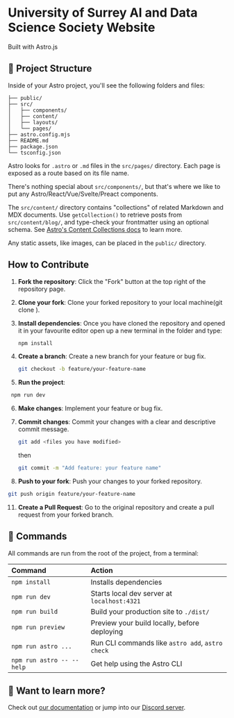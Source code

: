 # University of Surrey AI and Data Science Society Website

Built with Astro.js

## 🚀 Project Structure

Inside of your Astro project, you'll see the following folders and files:

```text
├── public/
├── src/
│   ├── components/
│   ├── content/
│   ├── layouts/
│   └── pages/
├── astro.config.mjs
├── README.md
├── package.json
└── tsconfig.json
```

Astro looks for `.astro` or `.md` files in the `src/pages/` directory. Each page is exposed as a route based on its file name.

There's nothing special about `src/components/`, but that's where we like to put any Astro/React/Vue/Svelte/Preact components.

The `src/content/` directory contains "collections" of related Markdown and MDX documents. Use `getCollection()` to retrieve posts from `src/content/blog/`, and type-check your frontmatter using an optional schema. See [Astro's Content Collections docs](https://docs.astro.build/en/guides/content-collections/) to learn more.

Any static assets, like images, can be placed in the `public/` directory.


## How to Contribute

1. **Fork the repository**: Click the "Fork" button at the top right of the repository page.

2. **Clone your fork**: Clone your forked repository to your local machine(git clone <repo-url>).

3. **Install dependencies**: Once you have cloned the repository and opened it in your favourite editor open up a new terminal in the folder and type:

   ```bash
   npm install
   ```
4. **Create a branch**: Create a new branch for your feature or bug fix.

   ```bash
   git checkout -b feature/your-feature-name
   ```
5. **Run the project**:
  ```bash
   npm run dev
   ```
6. **Make changes**: Implement your feature or bug fix.
   
8. **Commit changes**: Commit your changes with a clear and descriptive commit message.

   
   ```bash
   git add <files you have modified>
   ```
   then
   
   ```bash
   git commit -m "Add feature: your feature name"
   ```

10. **Push to your fork**: Push your changes to your forked repository.

   ```bash
   git push origin feature/your-feature-name
   ```

11. **Create a Pull Request**: Go to the original repository and create a pull request from your forked branch.

## 🧞 Commands

All commands are run from the root of the project, from a terminal:

| Command                   | Action                                           |
| :------------------------ | :----------------------------------------------- |
| `npm install`             | Installs dependencies                            |
| `npm run dev`             | Starts local dev server at `localhost:4321`      |
| `npm run build`           | Build your production site to `./dist/`          |
| `npm run preview`         | Preview your build locally, before deploying     |
| `npm run astro ...`       | Run CLI commands like `astro add`, `astro check` |
| `npm run astro -- --help` | Get help using the Astro CLI                     |

## 👀 Want to learn more?

Check out [our documentation](https://docs.astro.build) or jump into our [Discord server](https://astro.build/chat).

